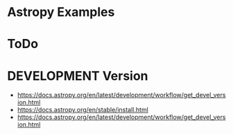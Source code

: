 # Astropy Examples

# ToDo

# DEVELOPMENT Version

- <https://docs.astropy.org/en/latest/development/workflow/get_devel_version.html>
- <https://docs.astropy.org/en/stable/install.html>
- <https://docs.astropy.org/en/latest/development/workflow/get_devel_version.html>
